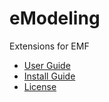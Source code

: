 eModeling
=======

Extensions for EMF

* [User Guide](https://github.com/BryanHunt/eModeling/wiki/User-Guide)
* [Install Guide](https://github.com/BryanHunt/eModeling/wiki/Install-Guide)
* [License](http://www.eclipse.org/legal/epl-v10.html)
